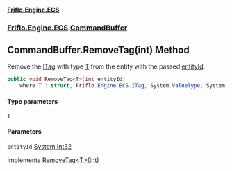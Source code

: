 #### [Friflo.Engine.ECS](index.md 'index')
### [Friflo.Engine.ECS](Friflo.Engine.ECS.md 'Friflo.Engine.ECS').[CommandBuffer](CommandBuffer.md 'Friflo.Engine.ECS.CommandBuffer')

## CommandBuffer.RemoveTag<T>(int) Method

Remove the [ITag](ITag.md 'Friflo.Engine.ECS.ITag') with type [T](CommandBuffer.RemoveTag_T_(int).md#Friflo.Engine.ECS.CommandBuffer.RemoveTag_T_(int).T 'Friflo.Engine.ECS.CommandBuffer.RemoveTag<T>(int).T') from the entity with the passed [entityId](CommandBuffer.RemoveTag_T_(int).md#Friflo.Engine.ECS.CommandBuffer.RemoveTag_T_(int).entityId 'Friflo.Engine.ECS.CommandBuffer.RemoveTag<T>(int).entityId').

```csharp
public void RemoveTag<T>(int entityId)
    where T : struct, Friflo.Engine.ECS.ITag, System.ValueType, System.ValueType;
```
#### Type parameters

<a name='Friflo.Engine.ECS.CommandBuffer.RemoveTag_T_(int).T'></a>

`T`
#### Parameters

<a name='Friflo.Engine.ECS.CommandBuffer.RemoveTag_T_(int).entityId'></a>

`entityId` [System.Int32](https://docs.microsoft.com/en-us/dotnet/api/System.Int32 'System.Int32')

Implements [RemoveTag&lt;T&gt;(int)](ICommandBuffer.RemoveTag_T_(int).md 'Friflo.Engine.ECS.ICommandBuffer.RemoveTag<T>(int)')